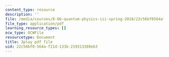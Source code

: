 ```yaml
---
content_type: resource
description: ''
file: /media/courses/8-06-quantum-physics-iii-spring-2018/22c56bf0564af21d133b219313380eb3_nYlmkoiq4CI.pdf
file_type: application/pdf
learning_resource_types: []
ocw_type: OCWFile
resourcetype: Document
title: 3play pdf file
uid: 22c56bf0-564a-f21d-133b-219313380eb3
---
```

